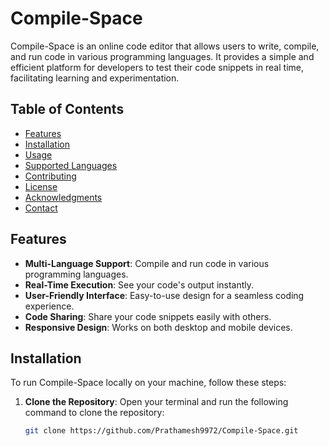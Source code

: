 # Compile-Space

Compile-Space is an online code editor that allows users to write, compile, and run code in various programming languages. It provides a simple and efficient platform for developers to test their code snippets in real time, facilitating learning and experimentation.

## Table of Contents

- [Features](#features)
- [Installation](#installation)
- [Usage](#usage)
- [Supported Languages](#supported-languages)
- [Contributing](#contributing)
- [License](#license)
- [Acknowledgments](#acknowledgments)
- [Contact](#contact)

## Features

- **Multi-Language Support**: Compile and run code in various programming languages.
- **Real-Time Execution**: See your code's output instantly.
- **User-Friendly Interface**: Easy-to-use design for a seamless coding experience.
- **Code Sharing**: Share your code snippets easily with others.
- **Responsive Design**: Works on both desktop and mobile devices.

## Installation

To run Compile-Space locally on your machine, follow these steps:

1. **Clone the Repository**:
   Open your terminal and run the following command to clone the repository:
   ```bash
   git clone https://github.com/Prathamesh9972/Compile-Space.git
